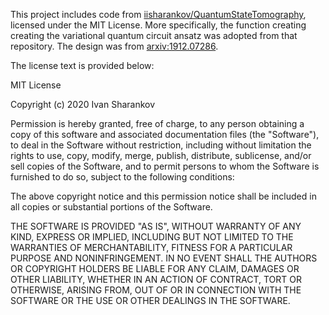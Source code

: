 This project includes code from [iisharankov/QuantumStateTomography](https://github.com/iisharankov/QuantumStateTomography), licensed under the MIT License.
More specifically, the function creating creating the variational quantum circuit ansatz was adopted from that repository. The design was from [arxiv:1912.07286](https://arxiv.org/abs/1912.07286).

The license text is provided below:

MIT License

Copyright (c) 2020 Ivan Sharankov

Permission is hereby granted, free of charge, to any person obtaining a copy
of this software and associated documentation files (the "Software"), to deal
in the Software without restriction, including without limitation the rights
to use, copy, modify, merge, publish, distribute, sublicense, and/or sell
copies of the Software, and to permit persons to whom the Software is
furnished to do so, subject to the following conditions:

The above copyright notice and this permission notice shall be included in all
copies or substantial portions of the Software.

THE SOFTWARE IS PROVIDED "AS IS", WITHOUT WARRANTY OF ANY KIND, EXPRESS OR
IMPLIED, INCLUDING BUT NOT LIMITED TO THE WARRANTIES OF MERCHANTABILITY,
FITNESS FOR A PARTICULAR PURPOSE AND NONINFRINGEMENT. IN NO EVENT SHALL THE
AUTHORS OR COPYRIGHT HOLDERS BE LIABLE FOR ANY CLAIM, DAMAGES OR OTHER
LIABILITY, WHETHER IN AN ACTION OF CONTRACT, TORT OR OTHERWISE, ARISING FROM,
OUT OF OR IN CONNECTION WITH THE SOFTWARE OR THE USE OR OTHER DEALINGS IN THE
SOFTWARE.
